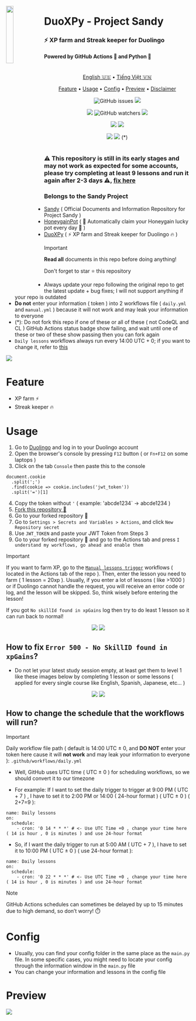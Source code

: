 <picture><img align="left" src="updater.png" width="20%"/></picture>
<h1>DuoXPy - Project Sandy</h1>
<h3>⚡️ XP farm and Streak keeper for Duolingo</h3>
<h4>Powered by GitHub Actions 🐙 and Python 🐍</h5>

#

<p align="center">
  <a href="https://github.com/gorouflex/DuoXPy/">English 🇺🇸</a>
  •
  <a href="README-vn.md">Tiếng Việt 🇻🇳</a>
</p>
<p align="center">
  <a href="#feature">Feature</a>
  •
  <a href="#usage">Usage</a>     
  •
  <a href="#config">Config</a>     
  •
  <a href="#preview">Preview</a>
  •
  <a href="#disclaimer">Disclaimer</a>
</p>
<p align="center">
  <img alt="GitHub issues" src="https://img.shields.io/github/issues/gorouflex/DuoXPy?style=flat">
  <img src="https://img.shields.io/github/forks/gorouflex/DuoXPy?style=flat">
<p align="center">
  <img src="https://img.shields.io/github/stars/gorouflex/DuoXPy?style=flat">
  <img alt="GitHub watchers" src="https://img.shields.io/github/watchers/gorouflex/DuoXPy?style=flat">
  <img src="https://img.shields.io/github/contributors/gorouflex/DuoXPy?style=flat">
</p>
<p align="center">
  <a href="https://github.com/gorouflex/DuoXPy/actions/workflows/codeql.yml"><img src="https://github.com/gorouflex/DuoXPy/actions/workflows/codeql.yml/badge.svg"></a>
  <a href="https://github.com/gorouflex/DuoXPy/actions/workflows/cl.yml"><img src="https://github.com/gorouflex/DuoXPy/actions/workflows/cl.yml/badge.svg"></a>
</p>
<p align="center">
  <a href="https://github.com/gorouflex/DuoXPy/actions/workflows/daily.yml"><img src="https://github.com/gorouflex/DuoXPy/actions/workflows/daily.yml/badge.svg"></a>
  <a href="https://github.com/gorouflex/DuoXPy/actions/workflows/manual.yml"><img src="https://github.com/gorouflex/DuoXPy/actions/workflows/manual.yml/badge.svg"></a> (*)
</p>

#

### ⚠️ This repository is still in its early stages and may not work as expected for some accounts, please try completing at least 9 lessons and run it again after 2-3 days ⚠️, <a href="#how-to-fix-error-500---no-skillid-found-in-xpgains">fix here</a>     

### Belongs to the Sandy Project

- [Sandy](https://github.com/gorouflex/Sandy/) ( Official Documents and Information Repository for Project Sandy )
- [HoneygainPot](https://github.com/gorouflex/HoneygainPot/) ( 🐝 Automatically claim your Honeygain lucky pot every day 🍯 )
- [DuoXPy](https://github.com/gorouflex/DuoXPy/) ( ⚡️ XP farm and Streak keeper for Duolingo 🔥 )
  
> [!IMPORTANT]
> **Read all** documents in this repo before doing anything!
> 
> Don't forget to star ⭐ this repository
> - Always update your repo following the original repo to get the latest update + bug fixes; I will not support anything if your repo is outdated
> - **Do not** enter your information ( token ) into 2 workflows file ( `daily.yml` and `manual.yml` ) because it will not work and may leak your information to everyone
> - (*): Do not fork this repo if one of these or all of these ( not CodeQL and CL ) GitHub Actions status badge show failing, and wait until one of these or two of these show passing then you can fork again
> - `Daily lessons` workflows always run every 14:00 UTC + 0; if you want to change it, refer to [this](https://github.com/gorouflex/DuoXPy/blob/main/README.md#how-to-change-the-schedule-that-the-workflows-will-run)
> <img src="https://i.imgur.com/htGeFlY.jpg">
  
# Feature 

- XP farm ⚡️
- Streak keeper 🔥

# Usage 

  1. Go to [Duolingo](https://www.duolingo.com) and log in to your Duolingo account
  2. Open the browser's console by pressing `F12` button ( or `Fn+F12` on some laptops )
  3. Click on the tab `Console` then paste this to the console

```
document.cookie
  .split(';')
  .find(cookie => cookie.includes('jwt_token'))
  .split('=')[1]
```
  4. Copy the token without `'` ( example: 'abcde1234` -> abcde1234 )
  5. [Fork this repository 🍴](https://github.com/gorouflex/DuoXPy/fork)
  6. Go to your forked repository 🍴
  7. Go to `Settings > Secrets and Variables > Actions`, and click `New Repository secret`
  8. Use `JWT_TOKEN` and paste your JWT Token from Steps 3
  9. Go to your forked repository 🍴 and go to the Actions tab and press `I understand my workflows, go ahead and enable them`

> [!IMPORTANT]
> If you want to farm XP, go to the [`Manual lessons trigger`](https://github.com/gorouflex/DuoXPy/actions/workflows/manual.yml) workflows ( located in the Actions tab of the repo ). Then, enter the lesson you need to farm ( 1 lesson = 20xp ). Usually, if you enter a lot of lessons ( like >1000 ) or if Duolingo cannot handle the request, you will receive an error code or log, and the lesson will be skipped. So, think wisely before entering the lesson!
> 
> If you got `No skillId found in xpGains` log then try to do least 1 lesson so it can run back to normal!

<p align="center">
  <img src="https://github.com/gorouflex/Sandy/blob/main/Img/DuoXPy/get_token.png">
  <img src="https://github.com/gorouflex/Sandy/blob/main/Img/DuoXPy/GitSettings.png">
</p>

## How to fix `Error 500 - No SkillID found in xpGains`?

- Do not let your latest study session empty, at least get them to level 1 like these images below by completing 1 lesson or some lessons ( applied for every single course like English, Spanish, Japanese, etc... )

<p align="center">
  <img src="https://github.com/gorouflex/Sandy/blob/main/Img/DuoXPy/wrong.png">
  <img src="https://github.com/gorouflex/Sandy/blob/main/Img/DuoXPy/correct.png">
</p>

## How to change the schedule that the workflows will run?

> [!IMPORTANT]
Daily workflow file path ( default is 14:00 UTC ± 0, and **DO NOT** enter your token here cause it will **not work** and may leak your information to everyone ): `.github/workflows/daily.yml`

- Well, GitHub uses UTC time ( UTC ± 0 ) for scheduling workflows, so we should convert it to our timezone

- For example: If I want to set the daily trigger to trigger at 9:00 PM ( UTC + 7 ) , I have to set it to 2:00 PM or 14:00 ( 24-hour format ) ( UTC ± 0 ) ( 2+7=9 ):

```
name: Daily lessons
on:
  schedule:
    - cron: '0 14 * * *' # <- Use UTC Time +0 , change your time here ( 14 is hour , 0 is minutes ) and use 24-hour format
```
- So, if I want the daily trigger to run at 5:00 AM ( UTC + 7 ), I have to set it to 10:00 PM ( UTC ± 0 ) ( use 24-hour format ):

```
name: Daily lessons
on:
  schedule:
    - cron: '0 22 * * *' # <- Use UTC Time +0 , change your time here ( 14 is hour , 0 is minutes ) and use 24-hour format
```


> [!NOTE]
> GitHub Actions schedules can sometimes be delayed by up to 15 minutes due to high demand, so don’t worry! ⏱️

# Config

- Usually, you can find your config folder in the same place as the `main.py` file. In some specific cases, you might need to locate your config through the information window in the `main.py` file
- You can change your information and lessons in the config file

# Preview

<p align="left">
  <img src="https://github.com/gorouflex/Sandy/blob/main/Img/DuoXPy/preview.png">
</p>

